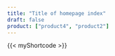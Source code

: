 ```yaml
---
title: "Title of homepage index"
draft: false
product: ["product4", "product2"]
---
```



{{< myShortcode >}}